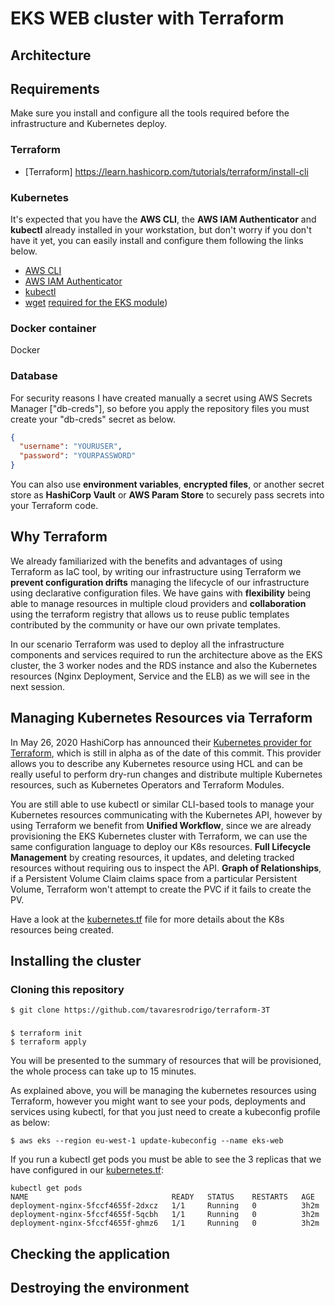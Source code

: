 # EKS WEB cluster with Terraform

## Architecture

[arqhitecture]: https://github.com/tavaresrodrigo/terraform-3T/blob/master/jmiro.jpg
## Requirements

Make sure you install and configure all the tools required before the infrastructure and Kubernetes deploy.

### Terraform

* [Terraform] https://learn.hashicorp.com/tutorials/terraform/install-cli

### Kubernetes
It's expected that you have the **AWS CLI**, the **AWS IAM Authenticator** and **kubectl** already installed in your workstation, but don't worry if you don't have it yet, you can easily install and configure them following the links below. 

* [AWS CLI](https://docs.aws.amazon.com/cli/latest/userguide/cli-chap-install.html)
* [AWS IAM Authenticator](https://docs.aws.amazon.com/eks/latest/userguide/install-aws-iam-authenticator.html)
* [kubectl](https://docs.aws.amazon.com/eks/latest/userguide/install-kubectl.html) 
* [wget](https://stackoverflow.com/questions/33886917/how-to-install-wget-in-macos) [required for the EKS module](https://github.com/terraform-aws-modules/terraform-aws-eks/issues/829))

### Docker container

Docker 

### Database
For security reasons I have created manually a secret using AWS Secrets Manager ["db-creds"], so before you apply the repository files you must create your "db-creds" secret as below. 

```json
{
  "username": "YOURUSER",
  "password": "YOURPASSWORD"
}
```

You can also use **environment variables**, **encrypted files**, or another secret store as **HashiCorp Vault** or **AWS Param Store** to securely pass secrets into your Terraform code.

## Why Terraform
We already familiarized with the benefits and advantages of using Terraform as IaC tool, by writing our infrastructure using Terraform we **prevent configuration drifts** managing the lifecycle of our infrastructure using declarative configuration files. We have gains with **flexibility** being able to manage resources in multiple cloud providers and **collaboration** using the terraform registry that allows us to reuse public templates contributed by the community or have our own private templates.

In our scenario Terraform was used to deploy all the infrastructure components and services required to run the architecture above as the EKS cluster, the 3 worker nodes and the RDS instance and also the Kubernetes resources (Nginx Deployment, Service and the ELB) as we will see in the next session. 

## Managing Kubernetes Resources via Terraform

In May 26, 2020 HashiCorp has announced their [Kubernetes provider for Terraform](https://github.com/hashicorp/terraform-provider-kubernetes-alpha), which is still in alpha as of the date of this commit. This provider allows you to describe any Kubernetes resource using HCL and can be really useful to perform dry-run changes and distribute multiple Kubernetes resources, such as Kubernetes Operators and Terraform Modules. 

You are still able to use kubectl or similar CLI-based tools to manage your Kubernetes resources communicating with the Kubernetes API, however by using Terraform we benefit from **Unified Workflow**, since we are already provisioning the EKS Kubernetes cluster with Terraform, we can use the same configuration language to deploy our K8s resources. **Full Lifecycle Management** by creating resources, it updates, and deleting tracked resources without requiring ous to inspect the API. **Graph of Relationships**, if a Persistent Volume Claim claims space from a particular Persistent Volume, Terraform won't attempt to create the PVC if it fails to create the PV.

Have a look at the [kubernetes.tf](/kubernetes.tf) file for more details about the K8s resources being created. 

## Installing the cluster

### Cloning this repository

```
$ git clone https://github.com/tavaresrodrigo/terraform-3T
```
### 
```
$ terraform init 
$ terraform apply
```

You will be presented to the summary of resources that will be provisioned, the whole process can take up to 15 minutes. 

As explained above, you will be managing the kubernetes resources using Terraform, however you might want to see your pods, deployments and services using kubectl, for that you just need to create a kubeconfig profile as below:
```
$ aws eks --region eu-west-1 update-kubeconfig --name eks-web
```

If you run a kubectl get pods you must be able to see the 3 replicas that we have configured in our [kubernetes.tf](kubernetes.tf):

```
kubectl get pods 
NAME                                READY   STATUS    RESTARTS   AGE
deployment-nginx-5fccf4655f-2dxcz   1/1     Running   0          3h2m
deployment-nginx-5fccf4655f-5qcbh   1/1     Running   0          3h2m
deployment-nginx-5fccf4655f-ghmz6   1/1     Running   0          3h2m
```
## Checking the application


## Destroying the environment

